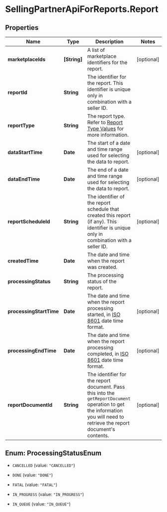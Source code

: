 # SellingPartnerApiForReports.Report

## Properties
Name | Type | Description | Notes
------------ | ------------- | ------------- | -------------
**marketplaceIds** | **[String]** | A list of marketplace identifiers for the report. | [optional] 
**reportId** | **String** | The identifier for the report. This identifier is unique only in combination with a seller ID. | 
**reportType** | **String** | The report type. Refer to [Report Type Values](https://developer-docs.amazon.com/sp-api/docs/report-type-values) for more information. | 
**dataStartTime** | **Date** | The start of a date and time range used for selecting the data to report. | [optional] 
**dataEndTime** | **Date** | The end of a date and time range used for selecting the data to report. | [optional] 
**reportScheduleId** | **String** | The identifier of the report schedule that created this report (if any). This identifier is unique only in combination with a seller ID. | [optional] 
**createdTime** | **Date** | The date and time when the report was created. | 
**processingStatus** | **String** | The processing status of the report. | 
**processingStartTime** | **Date** | The date and time when the report processing started, in <a href='https://developer-docs.amazon.com/sp-api/docs/iso-8601'>ISO 8601</a> date time format. | [optional] 
**processingEndTime** | **Date** | The date and time when the report processing completed, in <a href='https://developer-docs.amazon.com/sp-api/docs/iso-8601'>ISO 8601</a> date time format. | [optional] 
**reportDocumentId** | **String** | The identifier for the report document. Pass this into the `getReportDocument` operation to get the information you will need to retrieve the report document's contents. | [optional] 


<a name="ProcessingStatusEnum"></a>
## Enum: ProcessingStatusEnum


* `CANCELLED` (value: `"CANCELLED"`)

* `DONE` (value: `"DONE"`)

* `FATAL` (value: `"FATAL"`)

* `IN_PROGRESS` (value: `"IN_PROGRESS"`)

* `IN_QUEUE` (value: `"IN_QUEUE"`)




